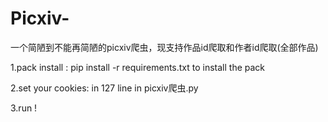 # Picxiv-
一个简陋到不能再简陋的picxiv爬虫，现支持作品id爬取和作者id爬取(全部作品)

1.pack install :
pip install -r requirements.txt
to install the pack

2.set your cookies:
in 127 line in picxiv爬虫.py

3.run !
